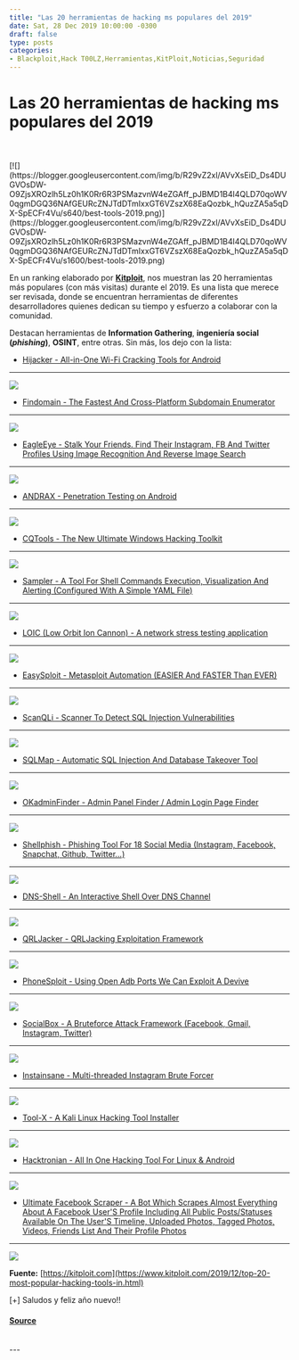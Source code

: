 ```yaml
---
title: "Las 20 herramientas de hacking ms populares del 2019"
date: Sat, 28 Dec 2019 10:00:00 -0300
draft: false
type: posts
categories: 
- Blackploit,Hack T00LZ,Herramientas,KitPloit,Noticias,Seguridad
---
```

# Las 20 herramientas de hacking ms populares del 2019

<br/>

<br/>
[![](https://blogger.googleusercontent.com/img/b/R29vZ2xl/AVvXsEiD_Ds4DUGVOsDW-O9ZjsXROzlh5Lz0h1K0Rr6R3PSMazvnW4eZGAff_pJBMD1B4l4QLD70qoWV0qgmDGQ36NAfGEURcZNJTdDTmIxxGT6VZszX68EaQozbk_hQuzZA5a5qDX-SpECFr4Vu/s640/best-tools-2019.png)](https://blogger.googleusercontent.com/img/b/R29vZ2xl/AVvXsEiD_Ds4DUGVOsDW-O9ZjsXROzlh5Lz0h1K0Rr6R3PSMazvnW4eZGAff_pJBMD1B4l4QLD70qoWV0qgmDGQ36NAfGEURcZNJTdDTmIxxGT6VZszX68EaQozbk_hQuzZA5a5qDX-SpECFr4Vu/s1600/best-tools-2019.png)

En un ranking elaborado por [**Kitploit**](https://www.kitploit.com/), nos muestran las 20 herramientas más populares (con más visitas) durante el 2019. Es una lista que merece ser revisada, donde se encuentran herramientas de diferentes desarrolladores quienes dedican su tiempo y esfuerzo a colaborar con la comunidad. 

  

Destacan herramientas de **Information Gathering**, **ingeniería social (_phishing_)**, **OSINT**, entre otras. Sin más, los dejo con la lista:

  

-   [Hijacker - All-in-One Wi-Fi Cracking Tools for Android](https://www.kitploit.com/2018/04/hijacker-v15-all-in-one-wi-fi-cracking.html)
------------------------------------------------------------------------------------------------------------------------------------------

[![](https://blogger.googleusercontent.com/img/b/R29vZ2xl/AVvXsEhG3OAkf49SmZBWicXJpBH6chukFSly87ir659WARxBcpk7st90dUunQGKoqsKMf9GKuavRmCP2NO4zQoVSzClRg49sSj4ZWXC_CLZ5mpZ75x2slDZk3H3xTMQCwiIt1G1mUwYYWzL4jNp0/s400/Hijacker.png)](https://blogger.googleusercontent.com/img/b/R29vZ2xl/AVvXsEhG3OAkf49SmZBWicXJpBH6chukFSly87ir659WARxBcpk7st90dUunQGKoqsKMf9GKuavRmCP2NO4zQoVSzClRg49sSj4ZWXC_CLZ5mpZ75x2slDZk3H3xTMQCwiIt1G1mUwYYWzL4jNp0/s1600/Hijacker.png)

  

-   [Findomain - The Fastest And Cross-Platform Subdomain Enumerator](https://www.kitploit.com/2019/12/findomain-v093-fastest-and-cross.html)
---------------------------------------------------------------------------------------------------------------------------------------------

[![](https://blogger.googleusercontent.com/img/b/R29vZ2xl/AVvXsEi4iCPZn2tGyaSxHuF_o-OOa8uO2ZTc4EpEFtlNq0Wd_-G8CYPek-fpqyMwgFZ8HjQv06EDiPY7yD0OxS8v4Q2lDXZXEai3QwCAh9S4EvvcDMvjhTMsyqvIY-cvjta0ny8gstaM-yWjTFbv/s400/findomain_4_findomain.png)](https://blogger.googleusercontent.com/img/b/R29vZ2xl/AVvXsEi4iCPZn2tGyaSxHuF_o-OOa8uO2ZTc4EpEFtlNq0Wd_-G8CYPek-fpqyMwgFZ8HjQv06EDiPY7yD0OxS8v4Q2lDXZXEai3QwCAh9S4EvvcDMvjhTMsyqvIY-cvjta0ny8gstaM-yWjTFbv/s1600/findomain_4_findomain.png)

  

-   [EagleEye - Stalk Your Friends. Find Their Instagram, FB And Twitter Profiles Using Image Recognition And Reverse Image Search](https://www.kitploit.com/2018/07/eagleeye-stalk-your-friends-find-their.html)
-----------------------------------------------------------------------------------------------------------------------------------------------------------------------------------------------------------------

[![](https://blogger.googleusercontent.com/img/b/R29vZ2xl/AVvXsEh60aDHfaIvO89vPfAltERqm-LvW_3gW4E4KS_J30sf6GJ4ANq-ySo1gRZvPHku-3v7s966apa7HbkpCkIgTQqcz6G9MSl9ZHegpZcBmxybp8qp-4jT7pHoUXPgWt_YF2xqHsfNtem8Eldb/s400/EagleEye.png)](https://blogger.googleusercontent.com/img/b/R29vZ2xl/AVvXsEh60aDHfaIvO89vPfAltERqm-LvW_3gW4E4KS_J30sf6GJ4ANq-ySo1gRZvPHku-3v7s966apa7HbkpCkIgTQqcz6G9MSl9ZHegpZcBmxybp8qp-4jT7pHoUXPgWt_YF2xqHsfNtem8Eldb/s1600/EagleEye.png)

  

-   [ANDRAX - Penetration Testing on Android](https://www.kitploit.com/2019/12/andrax-v4-dragonfly-penetration-testing.html)
----------------------------------------------------------------------------------------------------------------------------

[![](https://blogger.googleusercontent.com/img/b/R29vZ2xl/AVvXsEhd_shqWc2-6dBUTATR1AXmULt0HjETokuqcz85OHIAnqt7Ob2iA59FSZkSb5fzzPGwAxN2LLccd_1BAstoaB8HEGgKW7QrJNVTxlScawjaE5uFDxSktdWA4LkovwCsn9-0ziJuIVFU1qnQ/s320/andrax-logo.png)](https://blogger.googleusercontent.com/img/b/R29vZ2xl/AVvXsEhd_shqWc2-6dBUTATR1AXmULt0HjETokuqcz85OHIAnqt7Ob2iA59FSZkSb5fzzPGwAxN2LLccd_1BAstoaB8HEGgKW7QrJNVTxlScawjaE5uFDxSktdWA4LkovwCsn9-0ziJuIVFU1qnQ/s1600/andrax-logo.png)

  

-   [CQTools - The New Ultimate Windows Hacking Toolkit](https://www.kitploit.com/2019/05/cqtools-new-ultimate-windows-hacking.html)
------------------------------------------------------------------------------------------------------------------------------------

[![](https://blogger.googleusercontent.com/img/b/R29vZ2xl/AVvXsEgKCZnC5qhN6gGagBpuUteADmLEQAnfkj0EnkfozXm6qRfLUyB3oB5RUhCkqm3GShB8La9A8T1oHg4bNZyOpZIiZ-DpGk89zOJjr-Y13Co8E_YWy-5_Ofs-7IBa4MiUj5NpeFw9vvMZB7Eg/s400/cqurebhasia.jpg)](https://blogger.googleusercontent.com/img/b/R29vZ2xl/AVvXsEgKCZnC5qhN6gGagBpuUteADmLEQAnfkj0EnkfozXm6qRfLUyB3oB5RUhCkqm3GShB8La9A8T1oHg4bNZyOpZIiZ-DpGk89zOJjr-Y13Co8E_YWy-5_Ofs-7IBa4MiUj5NpeFw9vvMZB7Eg/s1600/cqurebhasia.jpg)

  

-   [Sampler - A Tool For Shell Commands Execution, Visualization And Alerting (Configured With A Simple YAML File)](https://www.kitploit.com/2019/08/sampler-tool-for-shell-commands.html)
-------------------------------------------------------------------------------------------------------------------------------------------------------------------------------------------

[![](https://blogger.googleusercontent.com/img/b/R29vZ2xl/AVvXsEg8Rb-Z5utVSgatdb3p4wk34CgcZC950LBk4t4tYGhloS4TtXoc1QhuKTvhcHOVbstg_O7xjyiix4smgoL4_zs09Dn9hn92ygzdH1anSQe0urdHzspHYf1gl6scAWAvJ5SQatPIDRsH5_yX/s400/sampler_3.gif)](https://blogger.googleusercontent.com/img/b/R29vZ2xl/AVvXsEg8Rb-Z5utVSgatdb3p4wk34CgcZC950LBk4t4tYGhloS4TtXoc1QhuKTvhcHOVbstg_O7xjyiix4smgoL4_zs09Dn9hn92ygzdH1anSQe0urdHzspHYf1gl6scAWAvJ5SQatPIDRsH5_yX/s1600/sampler_3.gif)

  

-   [LOIC (Low Orbit Ion Cannon) - A network stress testing application](https://www.kitploit.com/2014/12/loic-108-low-orbit-ion-cannon-network.html)
-----------------------------------------------------------------------------------------------------------------------------------------------------

[![](https://blogger.googleusercontent.com/img/b/R29vZ2xl/AVvXsEhYmy8yELk673m6S482g6lUPqqzWyx4nEJ8rfPMJmsiR58e4J95ufXqLWlzjqp0I1n1ABAzpyuAk1Ho6NvpEIocu2ugOyTXB76PDchPgqjmfYhUvIvO-a0orkTCWn6Xgekl20lXxEAoT7r3/s400/LOIC.jpg)](https://blogger.googleusercontent.com/img/b/R29vZ2xl/AVvXsEhYmy8yELk673m6S482g6lUPqqzWyx4nEJ8rfPMJmsiR58e4J95ufXqLWlzjqp0I1n1ABAzpyuAk1Ho6NvpEIocu2ugOyTXB76PDchPgqjmfYhUvIvO-a0orkTCWn6Xgekl20lXxEAoT7r3/s1600/LOIC.jpg)

  

-   [EasySploit - Metasploit Automation (EASIER And FASTER Than EVER)](https://www.kitploit.com/2019/04/easysploit-metasploit-automation-easier.html)
-----------------------------------------------------------------------------------------------------------------------------------------------------

[![](https://blogger.googleusercontent.com/img/b/R29vZ2xl/AVvXsEjAoxL1DCCpkKpujry8ry9K3uc69vzy3Sm6T5SJBP2T6Rgp7VQbgpXH7lnrBOxPXT85am7cplalUAY50KNGH35c7lZHbE051OurwnW63ZwOAFivhJDDvvbKhSK-wBqiGZnAa34C-7P4Cy-f/s400/EasySploit.jpg)](https://blogger.googleusercontent.com/img/b/R29vZ2xl/AVvXsEjAoxL1DCCpkKpujry8ry9K3uc69vzy3Sm6T5SJBP2T6Rgp7VQbgpXH7lnrBOxPXT85am7cplalUAY50KNGH35c7lZHbE051OurwnW63ZwOAFivhJDDvvbKhSK-wBqiGZnAa34C-7P4Cy-f/s1600/EasySploit.jpg)

  

-   [ScanQLi - Scanner To Detect SQL Injection Vulnerabilities](https://www.kitploit.com/2019/04/scanqli-scanner-to-detect-sql-injection.html)
----------------------------------------------------------------------------------------------------------------------------------------------

[![](https://blogger.googleusercontent.com/img/b/R29vZ2xl/AVvXsEjSvn3RYloRJAgWB-XcletLxhST65mUnx8JwMuhzH8MVqG0Ey3RGuLvoFDmSEfVHU_qnStP1W8fmjyJt-o-zskZ9y-C8qrIIzZOfKDa8keJ_8G855NEoEmUmaqN1_2zmr73YUzXDbPMPQrV/s400/ScanQLi_4_scanqli.jpeg)](https://blogger.googleusercontent.com/img/b/R29vZ2xl/AVvXsEjSvn3RYloRJAgWB-XcletLxhST65mUnx8JwMuhzH8MVqG0Ey3RGuLvoFDmSEfVHU_qnStP1W8fmjyJt-o-zskZ9y-C8qrIIzZOfKDa8keJ_8G855NEoEmUmaqN1_2zmr73YUzXDbPMPQrV/s1600/ScanQLi_4_scanqli.jpeg)

  

-   [SQLMap - Automatic SQL Injection And Database Takeover Tool](https://www.kitploit.com/2019/10/sqlmap-v1310-automatic-sql-injection.html)
---------------------------------------------------------------------------------------------------------------------------------------------

[![](https://blogger.googleusercontent.com/img/b/R29vZ2xl/AVvXsEh4ETNJFAkR6Xylu9XwHbRt8vIwZba1kl42GBBRrx4fy_0ZhGAGRPw6U7gsATzMDA226TqTx7ymEB0KqI1bFLtiqv6J_r93qKGT1m9PW7h_tfxCUlXm72DkqHL9bAX2B1rUD6k6yb_lrO3I/s400/sqlmap.png)](https://blogger.googleusercontent.com/img/b/R29vZ2xl/AVvXsEh4ETNJFAkR6Xylu9XwHbRt8vIwZba1kl42GBBRrx4fy_0ZhGAGRPw6U7gsATzMDA226TqTx7ymEB0KqI1bFLtiqv6J_r93qKGT1m9PW7h_tfxCUlXm72DkqHL9bAX2B1rUD6k6yb_lrO3I/s1600/sqlmap.png)

  

-   [OKadminFinder - Admin Panel Finder / Admin Login Page Finder](https://www.kitploit.com/2019/12/okadminfinder-admin-panel-finder-admin.html)
------------------------------------------------------------------------------------------------------------------------------------------------

[![](https://blogger.googleusercontent.com/img/b/R29vZ2xl/AVvXsEjcElPrPnCAb6Q2KE_js0yODxiIZS5eg8pMk2wW4PfvLzqnjyYb9Nihrl72oip4tjvcJxwMHzFRsWtm8ic14fJJPmzhlW-8aC_50TcY8PBS245pokqXcasiiKCv5cUsyJis4w0ez7TbaaQ-/s400/okadminfinder3.png)](https://blogger.googleusercontent.com/img/b/R29vZ2xl/AVvXsEjcElPrPnCAb6Q2KE_js0yODxiIZS5eg8pMk2wW4PfvLzqnjyYb9Nihrl72oip4tjvcJxwMHzFRsWtm8ic14fJJPmzhlW-8aC_50TcY8PBS245pokqXcasiiKCv5cUsyJis4w0ez7TbaaQ-/s1600/okadminfinder3.png)

  

-   [Shellphish - Phishing Tool For 18 Social Media (Instagram, Facebook, Snapchat, Github, Twitter...)](https://www.kitploit.com/2019/06/shellphish-phishing-tool-for-18-social.html)
--------------------------------------------------------------------------------------------------------------------------------------------------------------------------------------

[![](https://blogger.googleusercontent.com/img/b/R29vZ2xl/AVvXsEiEUv7HDtfR7md6nInB-rPzHikei7JifGPJUigLJw6YxOxLgSBG7mgLAQjV-r-QLyyay5-wGb0VIu6x8QNYaSlI8cu5aItvt9Gfxhm_q5kX4tg5gBFNzE1QNBSdD-CvTF3kZmXkRTqarNIc/s400/shellphish_1.png)](https://blogger.googleusercontent.com/img/b/R29vZ2xl/AVvXsEiEUv7HDtfR7md6nInB-rPzHikei7JifGPJUigLJw6YxOxLgSBG7mgLAQjV-r-QLyyay5-wGb0VIu6x8QNYaSlI8cu5aItvt9Gfxhm_q5kX4tg5gBFNzE1QNBSdD-CvTF3kZmXkRTqarNIc/s1600/shellphish_1.png)

  

-   [DNS-Shell - An Interactive Shell Over DNS Channel](https://www.kitploit.com/2019/03/dns-shell-interactive-shell-over-dns.html)
-----------------------------------------------------------------------------------------------------------------------------------

[![](https://blogger.googleusercontent.com/img/b/R29vZ2xl/AVvXsEgFk11qJRHO5gIyLa9TRVACjJHd7m9KAIwHJJhq-YMC7uY9EGjykR1ueWnNnMkm4dknTel_Zz3PXi0dXmee9zZEnRWT63glPaUpazqUidE4j1fwnO30aDxu_TARO3974kmnY82BnR5p0maa/s400/DNS-Shell.png)](https://blogger.googleusercontent.com/img/b/R29vZ2xl/AVvXsEgFk11qJRHO5gIyLa9TRVACjJHd7m9KAIwHJJhq-YMC7uY9EGjykR1ueWnNnMkm4dknTel_Zz3PXi0dXmee9zZEnRWT63glPaUpazqUidE4j1fwnO30aDxu_TARO3974kmnY82BnR5p0maa/s1600/DNS-Shell.png)

  

-   [QRLJacker - QRLJacking Exploitation Framework](https://www.kitploit.com/2019/04/qrljacker-v20-qrljacking-exploitation.html)
--------------------------------------------------------------------------------------------------------------------------------

[![](https://blogger.googleusercontent.com/img/b/R29vZ2xl/AVvXsEjhdeqYfoDgQt97FU-8NbX_kou7vvZhvgWu656Q7zrjpUCp4BdDg1-lBSYdd-reuwCBkNlaOR4ltAwFLxIyd79cHmn0j6NeGzBiiXe6R92dsSfOfyHrND1XSfMw3K3-F7VqyAHIU9ri8QyX/s400/QRLJacker.png)](https://blogger.googleusercontent.com/img/b/R29vZ2xl/AVvXsEjhdeqYfoDgQt97FU-8NbX_kou7vvZhvgWu656Q7zrjpUCp4BdDg1-lBSYdd-reuwCBkNlaOR4ltAwFLxIyd79cHmn0j6NeGzBiiXe6R92dsSfOfyHrND1XSfMw3K3-F7VqyAHIU9ri8QyX/s1600/QRLJacker.png)

  

-   [PhoneSploit - Using Open Adb Ports We Can Exploit A Devive](https://www.kitploit.com/2019/05/phonesploit-using-open-adb-ports-we-can.html)
-----------------------------------------------------------------------------------------------------------------------------------------------

[![](https://blogger.googleusercontent.com/img/b/R29vZ2xl/AVvXsEgvJVBCQhQMhLliYw1x1nYZVW8-yBxgRXZgU2SED0RNj1_-73M9i3T0FV5fSFJRWyGB_rsSgicw_eIWj93vExHrg29u__6y0ScXjq34__e8F4a3MIO_UZg6ID5ZwX8opgJ4hb3QGLYnUr8x/s400/PhoneSploit_1_Screenshot.png)](https://blogger.googleusercontent.com/img/b/R29vZ2xl/AVvXsEgvJVBCQhQMhLliYw1x1nYZVW8-yBxgRXZgU2SED0RNj1_-73M9i3T0FV5fSFJRWyGB_rsSgicw_eIWj93vExHrg29u__6y0ScXjq34__e8F4a3MIO_UZg6ID5ZwX8opgJ4hb3QGLYnUr8x/s1600/PhoneSploit_1_Screenshot.png)

  

-   [SocialBox - A Bruteforce Attack Framework (Facebook, Gmail, Instagram, Twitter)](https://www.kitploit.com/2018/09/socialbox-bruteforce-attack-framework.html)
------------------------------------------------------------------------------------------------------------------------------------------------------------------

[![](https://blogger.googleusercontent.com/img/b/R29vZ2xl/AVvXsEgl9iHs2oAUdfxFTqYMaiS05lS1ijhG6eTUF4BCjP-wRPi6eCT8rgagAzGWiSoRbI5K7CurSW0cjLQf1t0zI2smCuCO5AQQexrkxb2rGI71nrI1h0PoYK648nEgrjLT_6EtP1bQy6Luhs9a/s400/SocialBox_1_sb.png)](https://blogger.googleusercontent.com/img/b/R29vZ2xl/AVvXsEgl9iHs2oAUdfxFTqYMaiS05lS1ijhG6eTUF4BCjP-wRPi6eCT8rgagAzGWiSoRbI5K7CurSW0cjLQf1t0zI2smCuCO5AQQexrkxb2rGI71nrI1h0PoYK648nEgrjLT_6EtP1bQy6Luhs9a/s1600/SocialBox_1_sb.png)

  

-   [Instainsane - Multi-threaded Instagram Brute Forcer](https://www.kitploit.com/2019/04/instainsane-multi-threaded-instagram.html)
-------------------------------------------------------------------------------------------------------------------------------------

[![](https://blogger.googleusercontent.com/img/b/R29vZ2xl/AVvXsEip_uWPsY1NzQdCyGOSAvExy2NVJRFqb_LnW7QASIVmekOnys0QVpdrdYk0tyjS_kinA6T2q7MkMiAOb7_bEJjKZ7lCE_rrFYCHPmEBfriRFotIPpNSVxhv5RCa9GjscXLZNcu8VJFz-Qcn/s400/instainsane_1.png)](https://blogger.googleusercontent.com/img/b/R29vZ2xl/AVvXsEip_uWPsY1NzQdCyGOSAvExy2NVJRFqb_LnW7QASIVmekOnys0QVpdrdYk0tyjS_kinA6T2q7MkMiAOb7_bEJjKZ7lCE_rrFYCHPmEBfriRFotIPpNSVxhv5RCa9GjscXLZNcu8VJFz-Qcn/s1600/instainsane_1.png)

  

-   [Tool-X - A Kali Linux Hacking Tool Installer](https://www.kitploit.com/2019/01/tool-x-kali-linux-hacking-tool-installer.html)
----------------------------------------------------------------------------------------------------------------------------------

[![](https://blogger.googleusercontent.com/img/b/R29vZ2xl/AVvXsEgoR5xc2-5vzQjTAtY0QI7nMBw8dZHRPkYrOL_2ANSOTjE0Khc6YHqLyDFezZXZPBT_MV4BVDbreZ5XXoSj9Nw5HfwYLoU_Gz96FuaDrLxdbLiYp3AFanKoXkcevbvfjYHht9G7okAOhUJW/s400/Tool-X_1_Logo.png)](https://blogger.googleusercontent.com/img/b/R29vZ2xl/AVvXsEgoR5xc2-5vzQjTAtY0QI7nMBw8dZHRPkYrOL_2ANSOTjE0Khc6YHqLyDFezZXZPBT_MV4BVDbreZ5XXoSj9Nw5HfwYLoU_Gz96FuaDrLxdbLiYp3AFanKoXkcevbvfjYHht9G7okAOhUJW/s1600/Tool-X_1_Logo.png)

  

-   [Hacktronian - All In One Hacking Tool For Linux & Android](https://www.kitploit.com/2019/08/hacktronian-all-in-one-hacking-tool-for.html)
----------------------------------------------------------------------------------------------------------------------------------------------

[![](https://blogger.googleusercontent.com/img/b/R29vZ2xl/AVvXsEj1zNZXfNUhF_0xHfnBlfObpySQLYc-NMVsUdxZ-Wnsf9n2hN7uWbROCRDAOK8hyHpACA9uGEyue_3EzZAVf8AegdVTolrPtPaz2NWVHYzHeXZpAUK80e0T3EnhP0MOVvuZjHgF5VKW53S9/s400/hacktronian_1_logo.png)](https://blogger.googleusercontent.com/img/b/R29vZ2xl/AVvXsEj1zNZXfNUhF_0xHfnBlfObpySQLYc-NMVsUdxZ-Wnsf9n2hN7uWbROCRDAOK8hyHpACA9uGEyue_3EzZAVf8AegdVTolrPtPaz2NWVHYzHeXZpAUK80e0T3EnhP0MOVvuZjHgF5VKW53S9/s1600/hacktronian_1_logo.png)

  

-   [Ultimate Facebook Scraper - A Bot Which Scrapes Almost Everything About A Facebook User'S Profile Including All Public Posts/Statuses Available On The User'S Timeline, Uploaded Photos, Tagged Photos, Videos, Friends List And Their Profile Photos](https://www.kitploit.com/2019/11/ultimate-facebook-scraper-bot-which.html)
--------------------------------------------------------------------------------------------------------------------------------------------------------------------------------------------------------------------------------------------------------------------------------------------------------------------------------------

[![](https://blogger.googleusercontent.com/img/b/R29vZ2xl/AVvXsEjiaktVaooZBiH63Oqfq_8C8Ji_JBkwIYeEg1WQXS7cfTJ711X26gqnkSioXxKVYlXWbMv1VF2YpPQfgU4yhyQovUXATPHWa4Sa08XLd5xqdBZlosML-VMesrpYIxmVblCTwJM684dhAiEc/s400/Ultimate-Facebook-Scraper_19_screenshot.png)](https://blogger.googleusercontent.com/img/b/R29vZ2xl/AVvXsEjiaktVaooZBiH63Oqfq_8C8Ji_JBkwIYeEg1WQXS7cfTJ711X26gqnkSioXxKVYlXWbMv1VF2YpPQfgU4yhyQovUXATPHWa4Sa08XLd5xqdBZlosML-VMesrpYIxmVblCTwJM684dhAiEc/s1600/Ultimate-Facebook-Scraper_19_screenshot.png)

  
  
**Fuente:** [https://kitploit.com](https://www.kitploit.com/2019/12/top-20-most-popular-hacking-tools-in.html)  
  
\[+\] Saludos y feliz año nuevo!!

#### [Source](http://www.blackploit.com/2019/12/las-20-herramientas-de-hacking-mas.html)

<br/>
---
